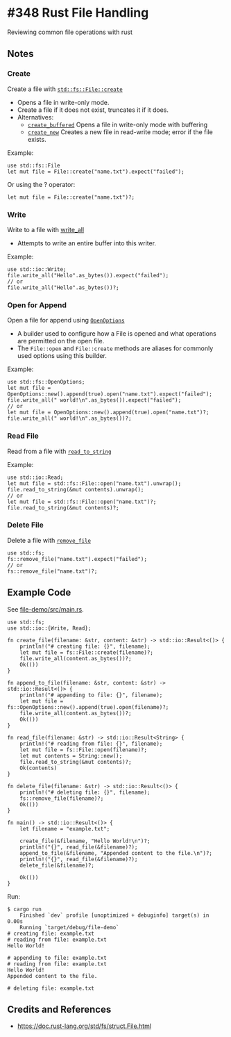# #348 Rust File Handling

Reviewing common file operations with rust

## Notes

### Create

Create a file with [`std::fs::File::create`](https://doc.rust-lang.org/std/fs/struct.File.html#method.create)

* Opens a file in write-only mode.
* Create a file if it does not exist, truncates it if it does.
* Alternatives:
    * [`create_buffered`](https://doc.rust-lang.org/std/fs/struct.File.html#method.create_buffered) Opens a file in write-only mode with buffering
    * [`create_new`](https://doc.rust-lang.org/std/fs/struct.File.html#method.create_new) Creates a new file in read-write mode; error if the file exists.

Example:

    use std::fs::File
    let mut file = File::create("name.txt").expect("failed");

Or using the ? operator:

    let mut file = File::create("name.txt")?;

### Write

Write to a file with [write_all](https://doc.rust-lang.org/std/io/trait.Write.html#method.write_all)

* Attempts to write an entire buffer into this writer.

Example:

    use std::io::Write;
    file.write_all("Hello".as_bytes()).expect("failed");
    // or
    file.write_all("Hello".as_bytes())?;

### Open for Append

Open a file for append using [`OpenOptions`](https://doc.rust-lang.org/std/fs/struct.OpenOptions.html)

* A builder used to configure how a File is opened and what operations are permitted on the open file.
* The `File::open` and `File::create` methods are aliases for commonly used options using this builder.

Example:

    use std::fs::OpenOptions;
    let mut file = OpenOptions::new().append(true).open("name.txt").expect("failed");
    file.write_all(" world!\n".as_bytes()).expect("failed");
    // or
    let mut file = OpenOptions::new().append(true).open("name.txt")?;
    file.write_all(" world!\n".as_bytes())?;

### Read File

Read from a file with [`read_to_string`](https://doc.rust-lang.org/std/fs/fn.read_to_string.html)

Example:

    use std::io::Read;
    let mut file = std::fs::File::open("name.txt").unwrap();
    file.read_to_string(&mut contents).unwrap();
    // or
    let mut file = std::fs::File::open("name.txt")?;
    file.read_to_string(&mut contents)?;

### Delete File

Delete a file with [`remove_file`](https://doc.rust-lang.org/std/fs/fn.remove_file.html)

    use std::fs;
    fs::remove_file("name.txt").expect("failed");
    // or
    fs::remove_file("name.txt")?;

## Example Code

See [file-demo/src/main.rs](./file-demo/src/main.rs).

    use std::fs;
    use std::io::{Write, Read};

    fn create_file(filename: &str, content: &str) -> std::io::Result<()> {
        println!("# creating file: {}", filename);
        let mut file = fs::File::create(filename)?;
        file.write_all(content.as_bytes())?;
        Ok(())
    }

    fn append_to_file(filename: &str, content: &str) -> std::io::Result<()> {
        println!("# appending to file: {}", filename);
        let mut file = fs::OpenOptions::new().append(true).open(filename)?;
        file.write_all(content.as_bytes())?;
        Ok(())
    }

    fn read_file(filename: &str) -> std::io::Result<String> {
        println!("# reading from file: {}", filename);
        let mut file = fs::File::open(filename)?;
        let mut contents = String::new();
        file.read_to_string(&mut contents)?;
        Ok(contents)
    }

    fn delete_file(filename: &str) -> std::io::Result<()> {
        println!("# deleting file: {}", filename);
        fs::remove_file(filename)?;
        Ok(())
    }

    fn main() -> std::io::Result<()> {
        let filename = "example.txt";

        create_file(&filename, "Hello World!\n")?;
        println!("{}", read_file(&filename)?);
        append_to_file(&filename, "Appended content to the file.\n")?;
        println!("{}", read_file(&filename)?);
        delete_file(&filename)?;

        Ok(())
    }

Run:

    $ cargo run
        Finished `dev` profile [unoptimized + debuginfo] target(s) in 0.00s
        Running `target/debug/file-demo`
    # creating file: example.txt
    # reading from file: example.txt
    Hello World!

    # appending to file: example.txt
    # reading from file: example.txt
    Hello World!
    Appended content to the file.

    # deleting file: example.txt

## Credits and References

* <https://doc.rust-lang.org/std/fs/struct.File.html>
